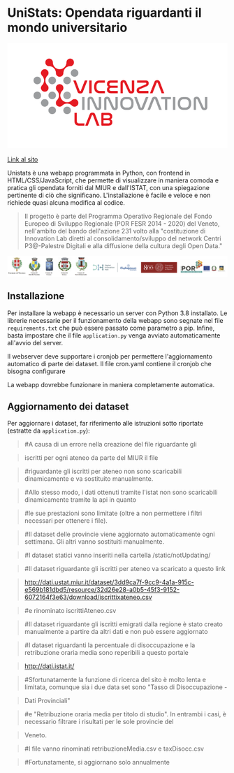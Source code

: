 # UniStats: Opendata riguardanti il mondo universitario

![](/static/assets/innovlab.png)

[Link al sito](http://unistats.app.digitalinnovationhubvicenza.it/)

Unistats è una webapp programmata in Python, con frontend in HTML/CSS/JavaScript, che permette di visualizzare in maniera comoda e pratica gli opendata forniti dal MIUR e dall'ISTAT, con una spiegazione pertinente di ciò che significano. L'installazione è facile e veloce e non richiede quasi alcuna modifica al codice.


> Il progetto è parte del Programma Operativo Regionale del Fondo Europeo di Sviluppo Regionale (POR FESR 2014 - 2020) del Veneto, nell'ambito del bando dell'azione 231 volto alla "costituzione di Innovation Lab diretti al consolidamento/sviluppo del network Centri P3@-Palestre Digitali e alla diffusione della cultura degli Open Data."

  ![](/static/assets/logos.png)
  

## Installazione

  

Per installare la webapp è necessario un server con Python 3.8 installato. Le librerie necessarie per il funzionamento della webapp sono segnate nel file `requirements.txt` che può essere passato come parametro a pip. Infine, basta impostare che il file `application.py` venga avviato automaticamente all'avvio del server.

  

Il webserver deve supportare i cronjob per permettere l'aggiornamento automatico di parte dei dataset. Il file cron.yaml contiene il cronjob che bisogna configurare

  

La webapp dovrebbe funzionare in maniera completamente automatica.

  
  

## Aggiornamento dei dataset

  

Per aggiornare i dataset, far riferimento alle istruzioni sotto riportate (estratte da `application.py`):

  

> #A causa di un errore nella creazione del file riguardante gli

> iscritti per ogni ateneo da parte del MIUR il file

> #riguardante gli iscritti per ateneo non sono scaricabili dinamicamente e va sostituito manualmente.

> #Allo stesso modo, i dati ottenuti tramite l'istat non sono scaricabili dinamicamente tramite la api in quanto

> #le sue prestazioni sono limitate (oltre a non permettere i filtri necessari per ottenere i file).

> #Il dataset delle provincie viene aggiornato automaticamente ogni settimana. Gli altri vanno sostituiti manualmente.

>

> #I dataset statici vanno inseriti nella cartella /static/notUpdating/

> #Il dataset riguardante gli iscritti per ateneo va scaricato a questo link

> http://dati.ustat.miur.it/dataset/3dd9ca7f-9cc9-4a1a-915c-e569b181dbd5/resource/32d26e28-a0b5-45f3-9152-6072164f3e63/download/iscrittixateneo.csv

> #e rinominato iscrittiAteneo.csv

>

> #Il dataset riguardante gli iscritti emigrati dalla regione è stato creato manualmente a partire da altri dati e non può essere aggiornato

>

> #I dataset riguardanti la percentuale di disoccupazione e la retribuzione oraria media sono reperibili a questo portale

> http://dati.istat.it/

> #Sfortunatamente la funzione di ricerca del sito è molto lenta e limitata, comunque sia i due data set sono "Tasso di Disoccupazione -

> Dati Provinciali"

> #e "Retribuzione oraria media per titolo di studio". In entrambi i casi, è necessario filtrare i risultati per le sole provincie del

> Veneto.

> #I file vanno rinominati retribuzioneMedia.csv e taxDisocc.csv

>

> #Fortunatamente, si aggiornano solo annualmente
